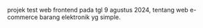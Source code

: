 projek test web frontend pada tgl 9 agustus 2024, tentang web e-commerce barang elektronik yg simple.
